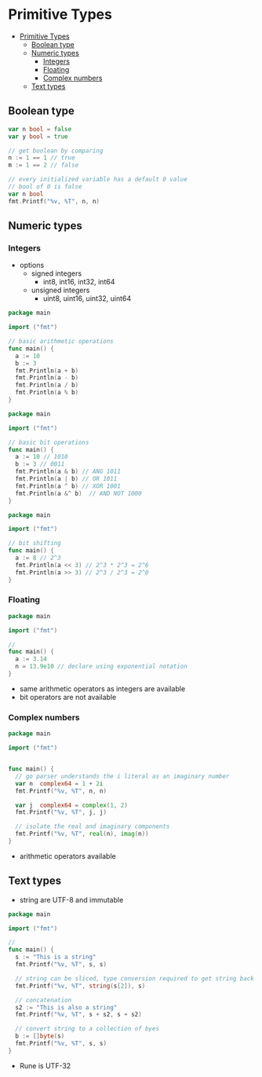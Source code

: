 # Primitive Types

- [Primitive Types](#primitive-types)
  - [Boolean type](#boolean-type)
  - [Numeric types](#numeric-types)
    - [Integers](#integers)
    - [Floating](#floating)
    - [Complex numbers](#complex-numbers)
  - [Text types](#text-types)

## Boolean type
```go
var n bool = false
var y bool = true
```
```go
// get boolean by comparing
n := 1 == 1 // true
m := 1 == 2 // false
```
```go
// every initialized variable has a default 0 value
// bool of 0 is false
var n bool
fmt.Printf("%v, %T", n, n)
```
## Numeric types
### Integers
- options
  - signed integers
    - int8, int16, int32, int64
  - unsigned integers
    - uint8, uint16, uint32, uint64

```go 
package main

import ("fmt")

// basic arithmetic operations
func main() {
  a := 10
  b := 3
  fmt.Println(a + b)
  fmt.Println(a - b)
  fmt.Println(a / b)
  fmt.Println(a % b)  
}
```
```go
package main

import ("fmt")

// basic bit operations
func main() {
  a := 10 // 1010
  b := 3 // 0011
  fmt.Println(a & b) // ANG 1011
  fmt.Println(a | b) // OR 1011
  fmt.Println(a ^ b) // XOR 1001
  fmt.Println(a &^ b)  // AND NOT 1000
}
```

```go
package main

import ("fmt")

// bit shifting
func main() {
  a := 8 // 2^3
  fmt.Println(a << 3) // 2^3 * 2^3 = 2^6
  fmt.Println(a >> 3) // 2^3 / 2^3 = 2^0
}
```
### Floating
```go
package main

import ("fmt")

// 
func main() {
  a := 3.14
  n = 13.9e10 // declare using exponential notation
}
```
- same arithmetic operators as integers are available
- bit operators are not available

### Complex numbers
```go
package main

import ("fmt")


func main() {
  // go parser understands the i literal as an imaginary number
  var n  complex64 = 1 + 2i
  fmt.Printf("%v, %T", n, n)

  var j  complex64 = complex(1, 2)
  fmt.Printf("%v, %T", j, j)

  // isolate the real and imaginary components
  fmt.Printf("%v, %T", real(n), imag(n))
}
```
- arithmetic operators available

## Text types
- string are UTF-8 and immutable
```go
package main

import ("fmt")

// 
func main() {
  s := "This is a string"
  fmt.Printf("%v, %T", s, s)

  // string can be sliced, type conversion required to get string back
  fmt.Printf("%v, %T", string(s[2]), s)

  // concatenation
  s2 := "This is also a string"
  fmt.Printf("%v, %T", s + s2, s + s2)

  // convert string to a collection of byes
  b := []byte(s)
  fmt.Printf("%v, %T", s, s)
}
```
- Rune is UTF-32